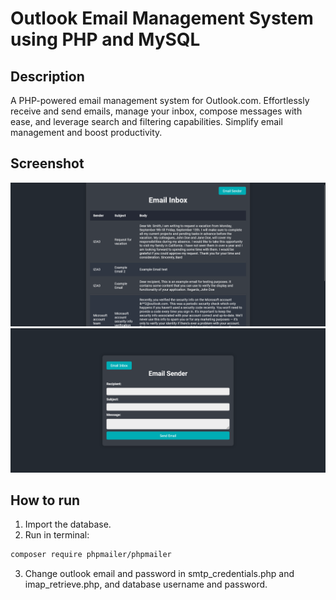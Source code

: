 # Outlook Email Management System using PHP and MySQL

## Description
A PHP-powered email management system for Outlook.com. Effortlessly receive and send emails, manage your inbox, compose messages with ease, and leverage search and filtering capabilities. Simplify email management and boost productivity.

##  Screenshot
<img src="/inbox.png">
<img src="/sender.png">

## How to run
1.  Import the database.
2.  Run in terminal:
```sh
composer require phpmailer/phpmailer
```
3.  Change outlook email and password in smtp_credentials.php and imap_retrieve.php, and database username and password.
